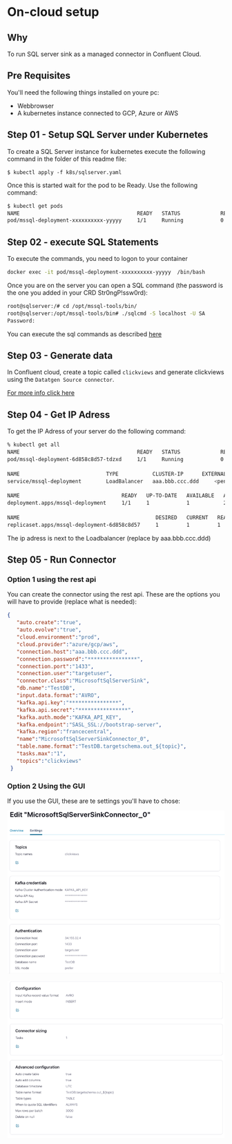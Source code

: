 # On-cloud setup

## Why

To run SQL server sink as a managed connector in Confluent Cloud. 

## Pre Requisites

You'll need the following things installed on youre pc:

- Webbrowser
- A kubernetes instance connected to GCP, Azure or AWS


## Step 01 - Setup SQL Server under Kubernetes

To create a SQL Server instance for kubernetes execute the following command in the folder of this readme file:

```
$ kubectl apply -f k8s/sqlserver.yaml
```

Once this is started wait for the pod to be Ready. Use the following command:

```bash
$ kubectl get pods                            
NAME                                      READY   STATUS             RESTARTS         AGE
pod/mssql-deployment-xxxxxxxxxx-yyyyy     1/1     Running            0                27s
```

## Step 02 - execute SQL Statements

To execute the commands, you need to logon to your container

```bash
docker exec -it pod/mssql-deployment-xxxxxxxxxx-yyyyy  /bin/bash
```

Once you are on the server you can open a SQL command (the password is the one you added in your CRD Str0ngP!ssw0rd):

```bash
root@sqlserver:/# cd /opt/mssql-tools/bin/
root@sqlserver:/opt/mssql-tools/bin# ./sqlcmd -S localhost -U SA
Password: 
```

You can execute the sql commands as described [here](../shared/create-schema.sql)

## Step 03 - Generate data

In Confluent cloud, create a topic called `clickviews` and generate clickviews using the `Datatgen Source connector`.

[For more info click here](../using-datagen-connector.md)

## Step 04 - Get IP Adress

To get the IP Adress of your server do the following command:

```bash
% kubectl get all                            
NAME                                      READY   STATUS             RESTARTS         AGE
pod/mssql-deployment-6d858c8d57-tdzxd     1/1     Running            0                27s

NAME                            TYPE           CLUSTER-IP      EXTERNAL-IP   PORT(S)                               AGE                        12d
service/mssql-deployment        LoadBalancer   aaa.bbb.ccc.ddd     <pending>     1433:30466/TCP                        27s

NAME                                 READY   UP-TO-DATE   AVAILABLE   AGE
deployment.apps/mssql-deployment     1/1     1            1           28s

NAME                                            DESIRED   CURRENT   READY   AGE
replicaset.apps/mssql-deployment-6d858c8d57     1         1         1       28s

```

The ip adress is next to the Loadbalancer (replace by aaa.bbb.ccc.ddd)

## Step 05 - Run Connector

### Option 1 using the rest api

You can create the connector using the rest api. These are the options you will have to provide (replace what is needed):

```json
{
   "auto.create":"true",
   "auto.evolve":"true",
   "cloud.environment":"prod",
   "cloud.provider":"azure/gcp/aws",
   "connection.host":"aaa.bbb.ccc.ddd",
   "connection.password":"****************",
   "connection.port":"1433",
   "connection.user":"targetuser",
   "connector.class":"MicrosoftSqlServerSink",
   "db.name":"TestDB",
   "input.data.format":"AVRO",
   "kafka.api.key":"****************",
   "kafka.api.secret":"****************",
   "kafka.auth.mode":"KAFKA_API_KEY",
   "kafka.endpoint":"SASL_SSL://bootstrap-server",
   "kafka.region":"francecentral",
   "name":"MicrosoftSqlServerSinkConnector_0",
   "table.name.format":"TestDB.targetschema.out_${topic}",
   "tasks.max":"1",
   "topics":"clickviews"
 }
```


### Option 2 Using the GUI

If you use the GUI, these are te settings you'll have to chose:

![sink-settings-1](img/sink-settings-1.png)

![sing-settings-2](img/sink-settings-2.png)



